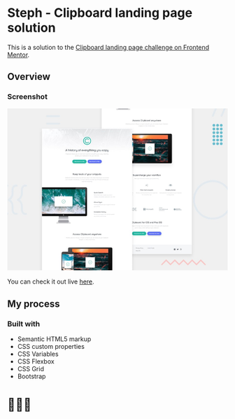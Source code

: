 # Steph - Clipboard landing page solution

This is a solution to the [Clipboard landing page challenge on Frontend Mentor](https://www.frontendmentor.io/challenges/clipboard-landing-page-5cc9bccd6c4c91111378ecb9). 


## Overview

### Screenshot

![](./assets/design/desktop-preview.jpg)

You can check it out live [here](https://xstephx.github.io/clipboard-landing-page-challenge/).

## My process

### Built with

- Semantic HTML5 markup
- CSS custom properties
- CSS Variables
- CSS Flexbox
- CSS Grid
- Bootstrap


# 🚀🚀🚀




